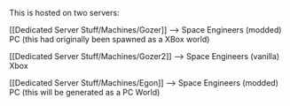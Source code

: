 This is hosted on two servers:

[[Dedicated Server Stuff/Machines/Gozer]] --> Space Engineers (modded) PC (this had originally been spawned as a XBox world)

[[Dedicated Server Stuff/Machines/Gozer2]] --> Space Engineers (vanilla) Xbox

[[Dedicated Server Stuff/Machines/Egon]] --> Space Engineers (modded) PC (this will be generated as a PC World)